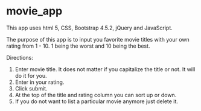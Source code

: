 # movie_app
This app uses html 5, CSS, Bootstrap 4.5.2, jQuery and JavaScript.

The purpose of this app is to input you favorite movie titles with your own rating from 1 - 10.
1 being the worst and 10 being the best.

Directions:
1. Enter movie title.  It does not matter if you capitalize the title or not.  It will do it for you.
2. Enter in your rating.
3. Click submit.
4. At the top of the title and rating column you can sort up or down.
5. If you do not want to list a particular movie anymore just delete it.
